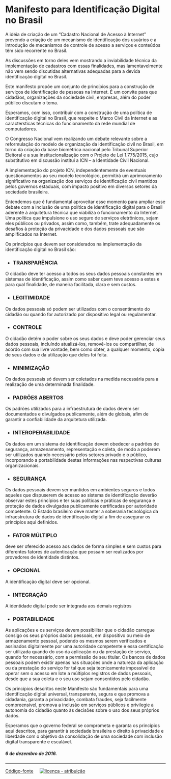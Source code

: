 # Manifesto para Identificação Digital no Brasil

A idéia de criação de um “Cadastro Nacional de Acesso à Internet” prevendo a criação de um mecanismo de identificação dos usuários e a introdução de mecanismos de controle de acesso a serviços e conteúdos têm sido recorrente no Brasil.

As discussões em torno deles vem mostrando a inviabilidade técnica da implementação de cadastros com essas finalidades, mas lamentavelmente não vem sendo discutidas alternativas adequadas para a devida identificação digital no Brasil.

Este manifesto propõe um conjunto de princípios para a construção de serviços de identificação de pessoas na Internet. É um convite para que cidadãos, organizações da sociedade civil, empresas, além do poder público discutam o tema.

Esperamos, com isso, contribuir com a construção de uma política de identificação digital no Brasil, que respeite o Marco Civil da Internet e as caractersticas técnicas do funcionamento da rede mundial de computadores.

O Congresso Nacional vem realizando um debate relevante sobre a reformulação do modelo de organização da identificação civil no Brasil,  em torno da criação da base biométrica nacional pelo Tribunal Superior Eleitoral e a sua institucionalização com o Projeto de Lei 1.775/2015, cujo substitutivo em discussão institui a ICN – a Identidade Civil Nacional. 

A implementação do projeto ICN, independentemente de eventuais questionamentos ao seu modelo tecnológico, permitirá um aprimoramento significativo na organização dos serviços de identificação civil mantidos pelos governos estaduais, com impacto positivo em diversos setores da sociedade brasileira.

Entendemos que é fundamental aproveitar esse momento para ampliar esse debate com a inclusão de uma política de identificação digital para o Brasil aderente à arquitetura técnica que viabiliza o funcionamento da Internet. Uma política que impulsione o uso seguro de serviços eletrônicos, sejam eles públicos ou privados, assim como, também, trate adequadamente os desafios à proteção da privacidade e dos dados pessoais que são amplificados na Internet.

Os princípios que devem ser considerados na implementação da identificação digital no Brasil são:

  * ### TRANSPARÊNCIA 
O cidadão deve ter acesso a todos os seus dados pessoais constantes em sistemas de identificação, assim como saber quem teve acesso a estes e para qual finalidade, de maneira facilitada, clara e sem custos.

  * ### LEGITIMIDADE
Os dados pessoais só podem ser utilizados com o consentimento do cidadão ou quando for autorizado por dispositivo legal ou regulamentar.

  * ### CONTROLE
O cidadão detém o poder sobre os seus dados e deve poder gerenciar seus dados pessoais, incluíndo atualizá-los, removê-los ou compartilhar, de acordo com sua livre vontade, bem como obter, a qualquer momento, cópia de seus dados e da utilização que deles foi feita.

  * ### MINIMIZAÇÃO 
Os dados pessoais só devem ser coletados na medida necessária para a realização de uma determinada finalidade.

  * ### PADRÕES ABERTOS 
Os padrões utilizados para a infraestrutura de dados devem ser documentados e divulgados publicamente, além de globais, afim de garantir a confiabilidade da arquitetura utilizada.

  * ### INTEROPERABILIDADE 
Os dados em um sistema de identificação devem obedecer a padrões de segurança, armazenamento, representação e coleta, de modo a poderem ser utilizados quando necessário pelos setores privado e o público, incorporando a portabilidade destas informações nas respectivas culturas organizacionais.

  * ### SEGURANÇA
Os dados pessoais devem ser mantidos em ambientes seguros e todos aqueles que dispuserem de acesso ao sistema de identificação deverão observar estes princípios e ter suas políticas e práticas de segurança e proteção de dados divulgadas publicamente certificadas por autoridade competente.
O Estado brasileiro deve manter a soberania tecnológica da infraestrutura de dados de identificação digital a fim de assegurar os princípios aqui definidos.

  * ### FATOR MÚLTIPLO 
deve ser oferecido acesso aos dados de forma simples e sem custos para diferentes fatores de autenticação que possam ser realizados por provedores de identidade distintos.

  * ### OPCIONAL 
A identificação digital deve ser opcional.

  * ### INTEGRAÇÃO 
A identidade digital pode ser integrada aos demais registros

  * ### PORTABILIDADE
As aplicações e os serviços devem possibilitar que o cidadão carregue consigo os seus próprios dados pessoais, em dispositivo ou meio de armazenamento pessoal, podendo os mesmos serem verificados e assinados digitalmente por uma autoridade competente e essa certificação ser utilizada quando do uso da aplicação ou da prestação de serviço, quando for necessário, com a permissão de seu titular. Os bancos de dados pessoais podem existir apenas nas situações onde a natureza da aplicação ou da prestação do serviço for tal que seja tecnicamente impossível de operar sem o acesso em lote a múltiplos registros de dados pessoais, desde que a sua coleta e o seu uso sejam consentidos pelo cidadão.

Os princípios descritos neste Manifesto são fundamentais para uma identificação digital universal, transparente, segura e que promova a cidadania, garanta a privacidade, combata fraudes, seja facilmente compreensível, promova a inclusão em serviços públicos e privilegie a autonomia do cidadão quanto às decisões sobre o uso dos seus próprios dados. 

Esperamos que o governo federal se comprometa e garanta os princípios aqui descritos, para garantir à sociedade brasileira o direito à privacidade e liberdade com o objetivo da consolidação de uma sociedade com inclusão digital transparente e escalável.

##### 6 de dezembro de 2016.

---

[Código-fonte](https://github.com/okfn-brasil/identidade-digital) &#160;&#160;  [![licença - atribuição](https://upload.wikimedia.org/wikipedia/commons/thumb/1/16/CC-BY_icon.svg/88px-CC-BY_icon.svg.png)](https://creativecommons.org/licenses/by/3.0/deed.pt_BR)
